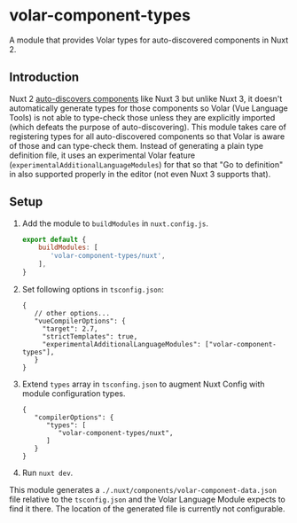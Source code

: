 # volar-component-types

A module that provides Volar types for auto-discovered components in Nuxt 2.

## Introduction

Nuxt 2 [auto-discovers components](https://v2.nuxt.com/docs/features/component-discovery) like Nuxt 3 but unlike Nuxt 3, it doesn't automatically generate types for those components so Volar (Vue Language Tools) is not able to type-check those unless they are explicitly imported (which defeats the purpose of auto-discovering). This module takes care of registering types for all auto-discovered components so that Volar is aware of those and can type-check them. Instead of generating a plain type definition file, it uses an experimental Volar feature (`experimentalAdditionalLanguageModules`) for that so that "Go to definition" in also supported properly in the editor (not even Nuxt 3 supports that).

## Setup

1. Add the module to `buildModules` in `nuxt.config.js`.
   ```js
   export default {
       buildModules: [
          'volar-component-types/nuxt',
       ],
   }
   ```
2. Set following options in `tsconfig.json`:
   ```jsonc
   {
      // other options...
      "vueCompilerOptions": {
        "target": 2.7,
        "strictTemplates": true,
        "experimentalAdditionalLanguageModules": ["volar-component-types"],
      }
   }
   ```
3. Extend `types` array in `tsconfing.json` to augment Nuxt Config with module configuration types.
   ```jsonc
   {
      "compilerOptions": {
         "types": [
            "volar-component-types/nuxt",
         ]
      }
   }
   ```
4. Run `nuxt dev`.

This module generates a `./.nuxt/components/volar-component-data.json` file relative to the `tsconfig.json` and the Volar Language Module expects to find it there. The location of the generated file is currently not configurable.
